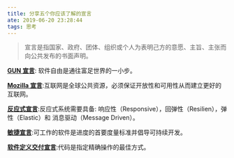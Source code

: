 ```yaml
---
title: 分享五个你应该了解的宣言
ate: 2019-06-20 23:28:44
tags: 思考
---
```


> 宣言是指国家、政府、团体、组织或个人为表明己方的意愿、主旨、主张而向公共发布的书面声明。

**[GUN 宣言](https://www.gnu.org/gnu/manifesto.zh-cn.html)**: 软件自由是通往富足世界的一小步。

**[Mozilla 宣言](https://www.mozilla.org/zh-CN/about/manifesto/details/)**:互联网是全球公共资源，必须保证开放性和可用性从而建立更好的互联网。

**[反应式宣言](https://www.reactivemanifesto.org/zh-CN)**:反应式系统需要具备: 响应性（Responsive），回弹性（Resilien），弹性（Elastic）和 消息驱动（Message Driven）。

**[敏捷宣言](https://agilemanifesto.org/iso/zhchs/manifesto.html)**:可工作的软件是进度的首要度量标准并倡导可持续开发。

**[软件定义交付宣言](https://sdd-manifesto.org/i18n/zh-cn)**:代码是指定精确操作的最佳方式。
